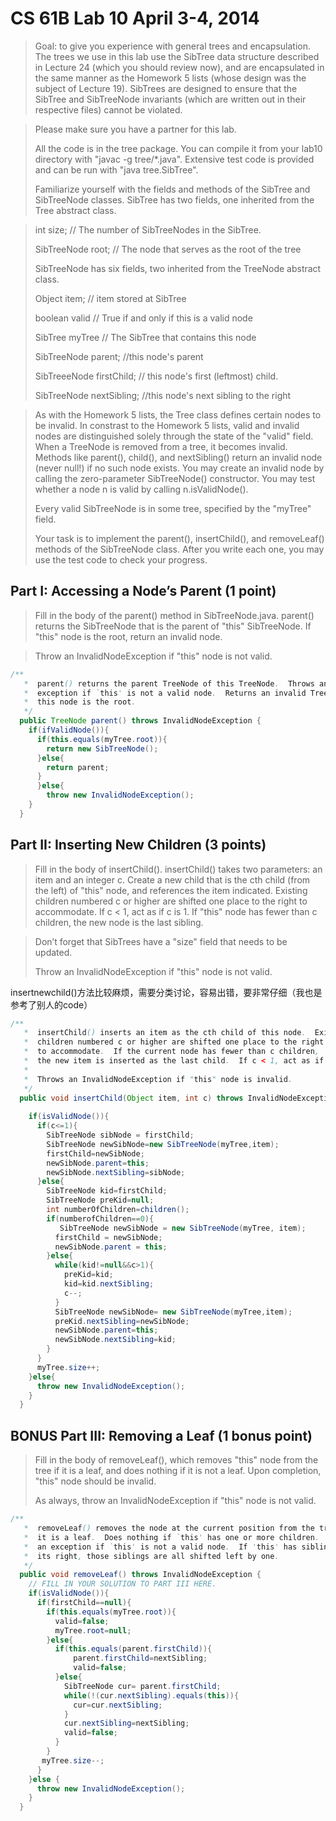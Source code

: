# CS 61B Lab 10 April 3-4, 2014

> Goal:  to give you experience with general trees and encapsulation.  The trees
> we use in this lab use the SibTree data structure described in Lecture 24
> (which you should review now), and are encapsulated in the same manner as the
> Homework 5 lists (whose design was the subject of Lecture 19).  SibTrees are
> designed to ensure that the SibTree and SibTreeNode invariants (which are
> written out in their respective files) cannot be violated.



> Please make sure you have a partner for this lab.
>
> All the code is in the tree package.  You can compile it from your lab10
> directory with "javac -g tree/*.java".  Extensive test code is provided and
> can be run with "java tree.SibTree".
>
> Familiarize yourself with the fields and methods of the SibTree and SibTreeNode
> classes.  SibTree has two fields, one inherited from the Tree abstract class.

> int size;                 // The number of SibTreeNodes in the SibTree.
> 
> SibTreeNode root;         // The node that serves as the root of the tree
>
> SibTreeNode has six fields, two inherited from the TreeNode abstract class.
>
> Object item;			// item stored at SibTree
>
> boolean valid			// True if and only if this is a valid node
>
> SibTree myTree   		// The SibTree that contains this node
>
> SibTreeNode parent; 	//this node's parent 
>
> SibTreeeNode firstChild;	// this node's first (leftmost) child.
>
> SibTreeNode nextSibling;		//this node's next sibling to the right

> As with the Homework 5 lists, the Tree class defines certain nodes to be
> invalid.  In constrast to the Homework 5 lists, valid and invalid nodes are
> distinguished solely through the state of the "valid" field.  When a TreeNode
> is removed from a tree, it becomes invalid.  Methods like parent(), child(),
> and nextSibling() return an invalid node (never null!) if no such node exists.
> You may create an invalid node by calling the zero-parameter SibTreeNode()
> constructor.  You may test whether a node n is valid by calling
> n.isValidNode().
>
> Every valid SibTreeNode is in some tree, specified by the "myTree" field.
>
> Your task is to implement the parent(), insertChild(), and removeLeaf() methods
> of the SibTreeNode class.  After you write each one, you may use the test code
> to check your progress.



Part I:  Accessing a Node’s Parent (1 point)
--------------------------------------------
> Fill in the body of the parent() method in SibTreeNode.java.  parent() returns
> the SibTreeNode that is the parent of "this" SibTreeNode.  If "this" node is
> the root, return an invalid node.

> Throw an InvalidNodeException if "this" node is not valid.



```java
/**
   *  parent() returns the parent TreeNode of this TreeNode.  Throws an
   *  exception if `this' is not a valid node.  Returns an invalid TreeNode if
   *  this node is the root.
   */
  public TreeNode parent() throws InvalidNodeException {
  	if(ifValidNode()){
      if(this.equals(myTree.root)){
        return new SibTreeNode();
      }else{
        return parent;
      }
      }else{
        throw new InvalidNodeException();
    }
  }
```



Part II:  Inserting New Children (3 points)
-------------------------------------------
> Fill in the body of insertChild().  insertChild() takes two parameters:  an
> item and an integer c.  Create a new child that is the cth child (from the
> left) of "this" node, and references the item indicated.  Existing children
> numbered c or higher are shifted one place to the right to accommodate.  If
> c < 1, act as if c is 1.  If "this" node has fewer than c children, the new
> node is the last sibling.

> Don’t forget that SibTrees have a "size" field that needs to be updated.
>
> Throw an InvalidNodeException if "this" node is not valid.

insertnewchild()方法比较麻烦，需要分类讨论，容易出错，要非常仔细（我也是参考了别人的code）

```java
/**
   *  insertChild() inserts an item as the cth child of this node.  Existing
   *  children numbered c or higher are shifted one place to the right
   *  to accommodate.  If the current node has fewer than c children,
   *  the new item is inserted as the last child.  If c < 1, act as if c is 1.
   *
   *  Throws an InvalidNodeException if "this" node is invalid.
   */
  public void insertChild(Object item, int c) throws InvalidNodeException {
  	
    if(isValidNode()){
      if(c<=1){
        SibTreeNode sibNode = firstChild;
        SibTreeNode newSibNode=new SibTreeNode(myTree,item);
        firstChild=newSibNode;
        newSibNode.parent=this;
        newSibNode.nextSibling=sibNode;
      }else{
        SibTreeNode kid=firstChild;
        SibTreeNode preKid=null;
        int numberOfChildren=children();
        if(numberofChildren==0){
           SibTreeNode newSibNode = new SibTreeNode(myTree, item);
          firstChild = newSibNode;
          newSibNode.parent = this;
        }else{
          while(kid!=null&&c>1){
            preKid=kid;
            kid=kid.nextSibling;
            c--;
          }
          SibTreeNode newSibNode= new SibTreeNode(myTree,item);
          preKid.nextSibling=newSibNode;
          newSibNode.parent=this;
          newSibNode.nextSibling=kid;
        }
      }
      myTree.size++;
    }else{
      throw new InvalidNodeException();
    }
  }
```



BONUS Part III:  Removing a Leaf (1 bonus point)
------------------------------------------------
> Fill in the body of removeLeaf(), which removes "this" node from the tree if it
> is a leaf, and does nothing if it is not a leaf.  Upon completion, "this" node
> should be invalid.
>
> As always, throw an InvalidNodeException if "this" node is not valid.

```java
/**
   *  removeLeaf() removes the node at the current position from the tree if
   *  it is a leaf.  Does nothing if `this' has one or more children.  Throws
   *  an exception if `this' is not a valid node.  If 'this' has siblings to
   *  its right, those siblings are all shifted left by one.
   */
  public void removeLeaf() throws InvalidNodeException {
    // FILL IN YOUR SOLUTION TO PART III HERE.
    if(isValidNode()){
      if(firstChild==null){
        if(this.equals(myTree.root)){
          valid=false;
          myTree.root=null;
        }else{
          if(this.equals(parent.firstChild)){
              parent.firstChild=nextSibling;
              valid=false;
          }else{
            SibTreeNode cur= parent.firstChild;
            while(!(cur.nextSibling).equals(this)){
              cur=cur.nextSibling;
            }
            cur.nextSibling=nextSibling;
            valid=false;
          }
        }
       myTree.size--;
      }
    }else {
      throw new InvalidNodeException();
    }
  }
```


